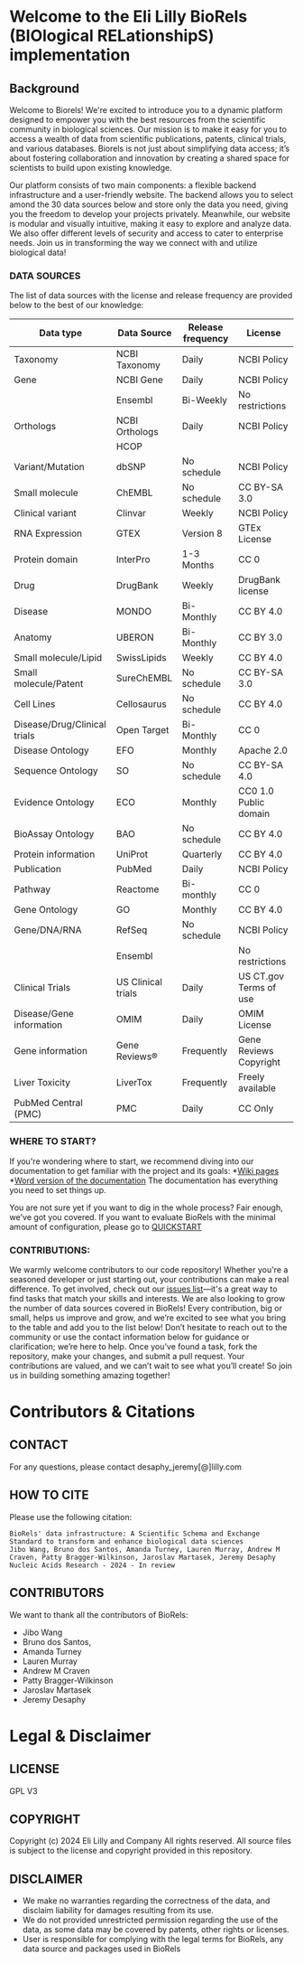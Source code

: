# Welcome to the Eli Lilly BioRels (BIOlogical RELationshipS) implementation 

## Background
Welcome to Biorels! We're excited to introduce you to a dynamic platform designed to empower you with the best resources from the scientific community in biological sciences. Our mission is to make it easy for you to access a wealth of data from scientific publications, patents, clinical trials, and various databases. Biorels is not just about simplifying data access; it’s about fostering collaboration and innovation by creating a shared space for scientists to build upon existing knowledge.

Our platform consists of two main components: a flexible backend infrastructure and a user-friendly website. The backend allows you to select amond the 30 data sources below and store only the data you need, giving you the freedom to develop your projects privately. Meanwhile, our website is modular and visually intuitive, making it easy to explore and analyze data. We also offer different levels of security and access to cater to enterprise needs. Join us in transforming the way we connect with and utilize biological data!

### DATA SOURCES

The list of data sources with the license and release frequency are provided below to the best of our knowledge:

| Data type | Data Source | Release frequency | License |
| --------- | --------- | --------- | --------- |
| Taxonomy  | NCBI Taxonomy | Daily | NCBI Policy |
| Gene  | NCBI Gene | Daily | NCBI Policy |
|  | Ensembl | Bi-Weekly | No restrictions |
| Orthologs  | NCBI Orthologs | Daily | NCBI Policy |
|  | HCOP | |  | CC0 |
| Variant/Mutation  | dbSNP | No schedule | NCBI Policy |
| Small molecule | ChEMBL | No schedule | CC BY-SA 3.0 |
| Clinical variant  | Clinvar | Weekly | NCBI Policy |
| RNA Expression  | GTEX | Version 8  | GTEx License |
| Protein domain  | InterPro | 1-3 Months | CC 0 |
| Drug | DrugBank | Weekly | DrugBank license |
| Disease  | MONDO | Bi-Monthly | CC BY 4.0   |
| Anatomy  | UBERON | Bi-Monthly | CC BY 3.0 |
| Small molecule/Lipid | SwissLipids | Weekly | CC BY 4.0 |
| Small molecule/Patent | SureChEMBL | No schedule | CC BY-SA 3.0 |
| Cell Lines  | Cellosaurus  | No schedule | CC BY 4.0 |
| Disease/Drug/Clinical trials  | Open Target | Bi-Monthly | CC 0 |
| Disease Ontology  | EFO | Monthly | Apache 2.0 |
| Sequence Ontology  | SO | No schedule | CC BY-SA 4.0 |
| Evidence Ontology  | ECO | Monthly | CC0 1.0 Public domain |
| BioAssay Ontology  | BAO  | No schedule | CC BY 4.0 |
| Protein information  | UniProt | Quarterly | CC BY 4.0 |
| Publication  | PubMed | Daily | NCBI Policy |
| Pathway  | Reactome | Bi-monthly | CC 0 |
| Gene Ontology  | GO | Monthly | CC BY 4.0 |
| Gene/DNA/RNA  | RefSeq | No schedule | NCBI Policy |  |
|  | Ensembl |  | No restrictions |
| Clinical Trials | US Clinical trials | Daily | US CT.gov Terms of use |
| Disease/Gene information | OMIM | Daily | OMIM License |
| Gene information | Gene Reviews® |  Frequently | Gene Reviews Copyright | 
| Liver Toxicity | LiverTox |  Frequently | Freely available |
| PubMed Central (PMC) | PMC | Daily | CC Only |

### WHERE TO START?

If you're wondering where to start, we recommend diving into our documentation to get familiar with the project and its goals:
 *[Wiki pages](wiki)
 *[Word version of the documentation](DOCS/Biorels_Complete_documentation.docx)
The documentation has everything you need to set things up. 

You are not sure yet if you want to dig in the whole process? Fair enough, we've got you covered. If you want to evaluate BioRels with the minimal amount of configuration, please go to [QUICKSTART](BACKEND/INSTALL/QUICKSTART/README.md)

### CONTRIBUTIONS:

We warmly welcome contributors to our code repository! Whether you're a seasoned developer or just starting out, your contributions can make a real difference. To get involved, check out our [issues list](issues)—it's a great way to find tasks that match your skills and interests. We are also looking to grow the number of data sources covered in BioRels! Every contribution, big or small, helps us improve and grow, and we’re excited to see what you bring to the table and add you to the list below!  Don’t hesitate to reach out to the community or use the contact information below for guidance or clarification; we’re here to help. Once you’ve found a task, fork the repository, make your changes, and submit a pull request. Your contributions are valued, and we can’t wait to see what you’ll create! So join us in building something amazing together! 


# Contributors & Citations

## CONTACT

For any questions, please contact desaphy_jeremy[@]lilly.com

## HOW TO CITE

Please use the following citation:
```
BioRels' data infrastructure: A Scientific Schema and Exchange Standard to transform and enhance biological data sciences
Jibo Wang, Bruno dos Santos, Amanda Turney, Lauren Murray, Andrew M Craven, Patty Bragger-Wilkinson, Jaroslav Martasek, Jeremy Desaphy
Nucleic Acids Research - 2024 - In review
```

## CONTRIBUTORS

We want to thank all the contributors of BioRels:

* Jibo Wang
* Bruno dos Santos,
* Amanda Turney
* Lauren Murray
* Andrew M Craven
* Patty Bragger-Wilkinson
* Jaroslav Martasek
* Jeremy Desaphy


# Legal & Disclaimer

## LICENSE

GPL V3

## COPYRIGHT

Copyright (c)  2024 Eli Lilly and Company All rights reserved.
All source files is subject to the license and copyright provided in this repository.

## DISCLAIMER

* We make no warranties regarding the correctness of the data, and disclaim liability for damages resulting from its use. 
* We do not provided unrestricted permission regarding the use of the data, as some data may be covered by patents, other rights or licenses.
* User is responsible for complying with the legal terms for BioRels, any data source and packages used in BioRels



